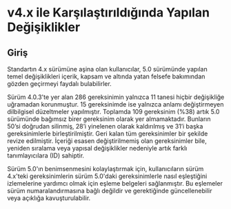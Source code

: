 # v4.x ile Karşılaştırıldığında Yapılan Değişiklikler

## Giriş

Standartın 4.x sürümüne aşina olan kullanıcılar, 5.0 sürümünde yapılan temel değişiklikleri içerik, kapsam ve altında yatan felsefe bakımından gözden geçirmeyi faydalı bulabilirler.

Sürüm 4.0.3'te yer alan 286 gereksinimin yalnızca 11 tanesi hiçbir değişikliğe uğramadan korunmuştur. 15 gereksinimde ise yalnızca anlamı değiştirmeyen dilbilgisel düzeltmeler yapılmıştır. Toplamda 109 gereksinim (%38) artık 5.0 sürümünde bağımsız birer gereksinim olarak yer almamaktadır. Bunların 50’si doğrudan silinmiş, 28’i yinelenen olarak kaldırılmış ve 31’i başka gereksinimlerle birleştirilmiştir. Geri kalan tüm gereksinimler bir şekilde revize edilmiştir. İçeriği esasen değiştirilmemiş olan gereksinimler bile, yeniden sıralama veya yapısal değişiklikler nedeniyle artık farklı tanımlayıcılara (ID) sahiptir.

Sürüm 5.0'ın benimsenmesini kolaylaştırmak için, kullanıcıların sürüm 4.x'teki gereksinimlerin sürüm 5.0'daki gereksinimlerle nasıl eşleştiğini izlemelerine yardımcı olmak için eşleme belgeleri sağlanmıştır. Bu eşlemeler sürüm numaralandırmasına bağlı değildir ve gerektiğinde güncellenebilir veya açıklığa kavuşturulabilir.
